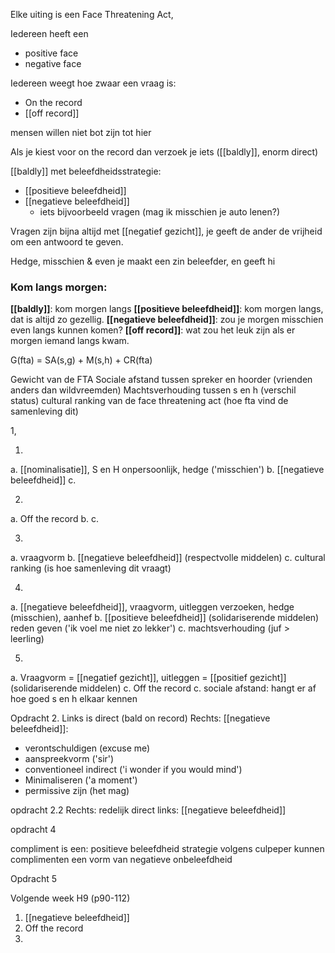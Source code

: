 Elke uiting is een Face Threatening Act,

Iedereen heeft een
- positive face
- negative face

Iedereen weegt hoe zwaar een vraag is:
- On the record
- [[off record]]

mensen willen niet bot zijn tot hier

Als je kiest voor on the record dan verzoek je iets ([[baldly]], enorm direct)


[[baldly]] met beleefdheidsstrategie:
- [[positieve beleefdheid]]
- [[negatieve beleefdheid]]
	- iets bijvoorbeeld vragen (mag ik misschien je auto lenen?)

Vragen zijn bijna altijd met [[negatief gezicht]], je geeft de ander de vrijheid om een antwoord te geven.

Hedge, misschien & even je maakt een zin beleefder, en geeft hi

### Kom langs morgen:
**[[baldly]]**: kom morgen langs
**[[positieve beleefdheid]]**: kom morgen langs, dat is altijd zo gezellig.
**[[negatieve beleefdheid]]**: zou je morgen misschien even langs kunnen komen?
**[[off record]]**: wat zou het leuk zijn als er morgen iemand langs kwam.

G(fta) = SA(s,g) + M(s,h) + CR(fta)

Gewicht van de FTA
Sociale afstand tussen spreker en hoorder (vrienden anders dan wildvreemden)
Machtsverhouding tussen s en h (verschil status)
cultural ranking van de face threatening act (hoe fta vind de samenleving dit)

1, 

1.
a. [[nominalisatie]], S en H onpersoonlijk, hedge ('misschien')
b. [[negatieve beleefdheid]]
c. 

2.
a. Off the record
b. 
c.

3.
a. vraagvorm
b. [[negatieve beleefdheid]] (respectvolle middelen)
c. cultural ranking (is hoe samenleving dit vraagt)

4.
a. [[negatieve beleefdheid]], vraagvorm, uitleggen verzoeken, hedge (misschien), aanhef
b. [[positieve beleefdheid]] (solidariserende middelen) reden geven ('ik voel me niet zo lekker')
c. machtsverhouding (juf > leerling)

5.
a. Vraagvorm = [[negatief gezicht]], uitleggen = [[positief gezicht]] (solidariserende middelen)
c. Off the record
c.  sociale afstand: hangt er af hoe goed s en h elkaar kennen

Opdracht 2.
Links is direct (bald on record)
Rechts: [[negatieve beleefdheid]]:
- verontschuldigen (excuse me)
- aanspreekvorm ('sir')
- conventioneel indirect ('i wonder if you would mind')
- Minimaliseren ('a moment')
- permissive zijn (het mag)


opdracht 2.2
Rechts: redelijk direct
links: [[negatieve beleefdheid]]


opdracht 4

compliment is een: positieve beleefdheid strategie
volgens culpeper kunnen complimenten een vorm van negatieve onbeleefdheid


Opdracht 5




Volgende week H9 (p90-112)


1. [[negatieve beleefdheid]]
2. Off the record
3. 






